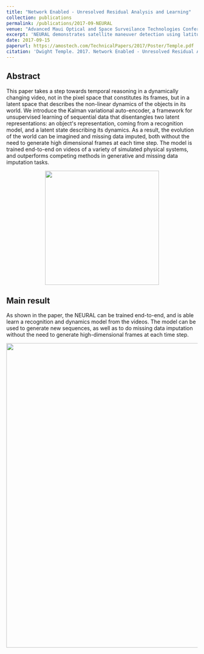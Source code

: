 ```yaml
---
title: "Network Enabled - Unresolved Residual Analysis and Learning"
collection: publications
permalink: /publications/2017-09-NEURAL
venue: "Advanced Maui Optical and Space Surveilance Technologies Conference (AMOS 2017)"
excerpt: 'NEURAL demonstrates satellite maneuver detection using latitude and longitude over time.'
date: 2017-09-15
paperurl: https://amostech.com/TechnicalPapers/2017/Poster/Temple.pdf
citation: 'Dwight Temple. 2017. Network Enabled - Unresolved Residual Analysis and Learning. <i>Advanced Maui Optical and Space Surveilance Technologies Conference 2017</i>.'
---
```


## Abstract
This paper takes a step towards temporal reasoning in a dynamically changing video, not in the pixel space that constitutes its frames, but in a latent space that describes the non-linear dynamics of the objects in its world. We introduce the Kalman variational auto-encoder, a framework for unsupervised learning of sequential data that disentangles two latent representations: an object's representation, coming from a recognition model, and a latent state describing its dynamics. As a result, the evolution of the world can be imagined and missing data imputed, both without the need to generate high dimensional frames at each time step. The model is trained end-to-end on videos of a variety of simulated physical systems, and outperforms competing methods in generative and missing data imputation tasks.
<div style="text-align:center"><img src="https://raw.githubusercontent.com/simonkamronn/kvae/master/assets/kvae_figure.png" width="300"></div>

## Main result
As shown in the paper, the NEURAL can be trained end-to-end, and is able learn a recognition and dynamics model from the videos. The model can be used to generate new sequences, as well as to do missing data imputation without the need to generate high-dimensional frames at each time step.
<div style="text-align:center"><img src="https://raw.githubusercontent.com/simonkamronn/kvae/master/assets/results.png" width="800"></div>